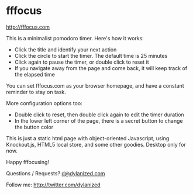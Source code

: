 fffocus
===

http://fffocus.com

This is a minimalist pomodoro timer. Here's how it works:

- Click the title and identify your next action
- Click the circle to start the timer. The default time is 25 minutes
- Click again to pause the timer, or double click to reset it
- If you navigate away from the page and come back, it will keep track of the elapsed time

You can set fffocus.com as your browser homepage, and have a constant reminder to stay on task.

More configuration options too:

- Double click to reset, then double click again to edit the timer duration
- In the lower left corner of the page, there is a secret button to change the button color

This is just a static html page with object-oriented Javascript, using Knockout.js, HTML5 local store, and some other goodies. Desktop only for now.

Happy fffocusing!

Questions / Requests? d@dylanized.com

Follow me: http://twitter.com/dylanized 